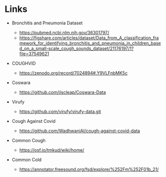 # Links
- Bronchitis and Pneumonia Dataset
  - https://pubmed.ncbi.nlm.nih.gov/36301797/
  - https://figshare.com/articles/dataset/Data_from_A_classification_framework_for_identifying_bronchitis_and_pneumonia_in_children_based_on_a_small-scale_cough_sounds_dataset/21176197/1?file=37549621
  
- COUGHVID
  - https://zenodo.org/record/7024894#.Y9VLFnbMK5c

- Coswara
  - https://github.com/iiscleap/Coswara-Data

- Virufy
  - https://github.com/virufy/virufy-data.git

- Cough Against Covid
  - https://github.com/WadhwaniAI/cough-against-covid-data

- Common Cough
  - https://osf.io/tmkud/wiki/home/

- Common Cold
  - https://annotator.freesound.org/fsd/explore/%252Fm%252F01b_21/


